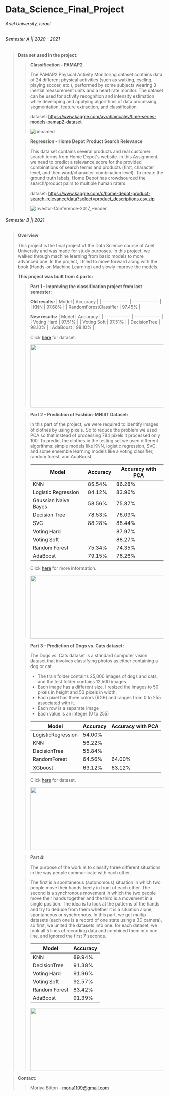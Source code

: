 # Data_Science_Final_Project

###### Ariel University, Israel 

###### Semester A || 2020 - 2021 
> **Data set used in the project:**
>
>>  **Classification - PAMAP2**
>> 
>> The PAMAP2 Physical Activity Monitoring dataset contains data of 24 different physical activities 
>> (such as walking, cycling, playing soccer, etc.), performed by some subjects wearing 3 inertial measurement units and a heart rate monitor. 
>> The dataset can be used for activity recognition and intensity estimation while developing and applying algorithms 
>> of data processing, segmentation, feature extraction, and classification 
>> 
>>
>>  dataset: https://www.kaggle.com/avrahamcalev/time-series-models-pamap2-dataset
>> 
>>
>>  ![unnamed](https://user-images.githubusercontent.com/73881872/110826136-72a7ad80-829d-11eb-8364-ddaeb7487934.jpg)
>
>
>>  **Regression - Home Depot Product Search Relevance**
>> 
>> This data set contains several products and real customer search terms from Home Depot's website. 
>> In this Assignment, we need to predict a relevance score for the provided combinations of search terms and products 
>> (first, character level, and then word/character-combination level). 
>> To create the ground truth labels, Home Depot has crowdsourced the search/product pairs to multiple human raters. 
>> 
>>
>>  dataset: https://www.kaggle.com/c/home-depot-product-search-relevance/data?select=product_descriptions.csv.zip
>> 
>>
>>  ![Investor-Conference-2017_Header](https://user-images.githubusercontent.com/73881872/110826173-7b987f00-829d-11eb-84f5-8c40bc9ab822.jpg)

###### Semester B || 2021
> **Overview**
> 
> This project is the final project of the Data Science course of Ariel University and was made for study purposes.
> In this project, we walked through machine learning from basic models to more advanced one.
> In the project, I tried to move forward along with the book (Hands-on Machine Learning) and slowly improve the models.
> 
>
>  **This project was built from 4 parts:**
> 
>> **Part 1 - Improving the classification project from last semester:**
>> 
>>  **Old results:**
>> | Model  | Accuracy |
>> | ------------- | ------------- |
>> | KNN  | 97.68%  |
>> | RandomForestClassifier  | 97.45%  |
>> 
>> 
>> **New results:**
>> | Model  | Accuracy |
>> | ------------- | ------------- |
>> | Voting Hard  | 97.51%  |
>> | Voting Soft  | 97.51%  |
>> | DecisionTree  | 98.10%  |
>> | AdaBoost  | 98.10%  |
>> 
>> 
>> Click [here](https://www.kaggle.com/avrahamcalev/time-series-models-pamap2-dataset) for dataset.
>> 
>> 
>> <img src="https://user-images.githubusercontent.com/73881872/110826136-72a7ad80-829d-11eb-8364-ddaeb7487934.jpg" width="800" height="200">
>
>
>> **Part 2 - Prediction of Fashion-MNIST Dataset:**
>> 
>> In this part of the project, we were required to identify images of clothes by using pixels.
>> So to reduce the problem we used PCA so that instead of processing 784 pixels it processed only 100.
>> To predict the clothes in the testing set we used different algorithms: 
>> simple models like KNN, logistic regression, SVC. 
>> and some ensemble learning models like a voting classifier, random forest, and AdaBoost.
>>
>>  | Model  | Accuracy | Accuracy with PCA |
>> | ------------- | ------------- | ------------- |
>> | KNN  | 85.54%  | 86.28% |
>> | Logistic Regression  | 84.12%  | 83.96% |
>> | Gaussian Naive Bayes  | 58.56%  | 75.87% |
>> | Decision Tree  | 78.53%  | 76.09% |
>> | SVC  | 88.28%  | 88.44%  |
>> | Voting Hard  |   | 87.97% |
>> | Voting Soft  |   | 88.27% |
>> | Random Forest  | 75.34% | 74.35% |
>> | AdaBoost  | 79.15% | 76.26% |
>> 
>>
>>  Click [here](https://github.com/zalandoresearch/fashion-mnist) for more information.
>> 
>>
>>  <img src="https://res.cloudinary.com/practicaldev/image/fetch/s--s6xGmaZX--/c_imagga_scale,f_auto,fl_progressive,h_900,q_auto,w_1600/https://raw.githubusercontent.com/zalandoresearch/fashion-mnist/master/doc/img/fashion-mnist-sprite.png" width="800" height="200">
>
>
>>  **Part 3 - Prediction of Dogs vs. Cats dataset:** 
>> 
>> The Dogs vs. Cats dataset is a standard computer vision dataset that involves classifying photos as either containing a dog or cat.
>> 
>> * The train folder contains 25,000 images of dogs and cats, and the test folder contains 12,500 images.
>> * Each image has a different size. I resized the images to 50 pixels in height and 50 pixels in width.
>> * Each pixel has three colors (RGB) and ranges from 0 to 255 associated with it.
>> * Each row is a separate image
>> * Each value is an integer (0 to 255)
>> 
>> 
>> | Model  | Accuracy | Accuracy with PCA |
>> | ------------- | ------------- | ------------- |
>> | LogisticRegression  |  54.00%  | |
>> | KNN  | 56.22%  | |
>> | DecisionTree  | 55.84%  | |
>> | RandomForest  | 64.56%  | 64.00% |
>> | XGboost  | 63.12%  | 63.12% |
>> 
>> 
>> Click [here](https://www.kaggle.com/c/dogs-vs-cats) for dataset.
>> 
>> 
>> <img src="https://www.madpaws.com.au/wp-content/uploads/2015/05/dogvscat_orig.jpg" width="800" height="200">
>
> 
>> **Part 4:**
>> 
>> The purpose of the work is to classify three different situations in the way people communicate with each other. 
>> 
>> The first is a spontaneous (autonomous) situation in which two people move their hands freely in front of each other. 
>> The second is a synchronous movement in which the two people move their hands together and the third is a movement in a single position.
>> The idea is to look at the patterns of the hands and try to deduce from them whether it is a situation alone, spontaneous or synchronous.
>> In this part, we get multip datasets (each one is a record of one state using a 3D camera), so first, we united the datasets into one.
>> for each dataset, we took all 5 lines of recording data and combined them into one line, and ignored the first 7 seconds.
>> 
>> 
>> | Model  | Accuracy |
>> | ------------- | ------------- | 
>> | KNN | 89.94%  |
>> | DecisionTree  | 91.38%  | 
>> | Voting Hard  | 91.96%  |
>> | Voting Soft  | 92.57%  |
>> | Random Forest  | 83.42%  |
>> | AdaBoost  | 91.39%  |
>> 
>> 
>> <img src="https://t3.ftcdn.net/jpg/00/11/09/80/360_F_11098019_i1idssoEViopv3znhszi6vVe0yggGq4o.jpg" width="800" height="200">

> **Contact:** 
>> Moriya Bitton - moria1109@gmail.com
